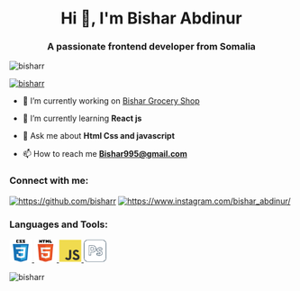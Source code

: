 <h1 align="center">Hi 👋, I'm Bishar Abdinur</h1>
<h3 align="center">A passionate frontend developer from Somalia</h3>

<p align="left"> <img src="https://komarev.com/ghpvc/?username=bisharr&label=Profile%20views&color=0e75b6&style=flat" alt="bisharr" /> </p>

<p align="left"> <a href="https://github.com/ryo-ma/github-profile-trophy"><img src="https://github-profile-trophy.vercel.app/?username=bisharr" alt="bisharr" /></a> </p>

- 🔭 I’m currently working on [Bishar Grocery Shop](https://bishargroceryshop.netlify.app/)

- 🌱 I’m currently learning **React js**

- 💬 Ask me about **Html Css and javascript**

- 📫 How to reach me **Bishar995@gmail.com**

<h3 align="left">Connect with me:</h3>
<p align="left">
<a href="https://dev.to/https://github.com/bisharr" target="blank"><img align="center" src="https://raw.githubusercontent.com/rahuldkjain/github-profile-readme-generator/master/src/images/icons/Social/devto.svg" alt="https://github.com/bisharr" height="30" width="40" /></a>
<a href="https://instagram.com/https://www.instagram.com/bishar_abdinur/" target="blank"><img align="center" src="https://raw.githubusercontent.com/rahuldkjain/github-profile-readme-generator/master/src/images/icons/Social/instagram.svg" alt="https://www.instagram.com/bishar_abdinur/" height="30" width="40" /></a>
</p>

<h3 align="left">Languages and Tools:</h3>
<p align="left"> <a href="https://www.w3schools.com/css/" target="_blank" rel="noreferrer"> <img src="https://raw.githubusercontent.com/devicons/devicon/master/icons/css3/css3-original-wordmark.svg" alt="css3" width="40" height="40"/> </a> <a href="https://www.w3.org/html/" target="_blank" rel="noreferrer"> <img src="https://raw.githubusercontent.com/devicons/devicon/master/icons/html5/html5-original-wordmark.svg" alt="html5" width="40" height="40"/> </a> <a href="https://developer.mozilla.org/en-US/docs/Web/JavaScript" target="_blank" rel="noreferrer"> <img src="https://raw.githubusercontent.com/devicons/devicon/master/icons/javascript/javascript-original.svg" alt="javascript" width="40" height="40"/> </a> <a href="https://www.photoshop.com/en" target="_blank" rel="noreferrer"> <img src="https://raw.githubusercontent.com/devicons/devicon/master/icons/photoshop/photoshop-line.svg" alt="photoshop" width="40" height="40"/> </a> </p>

<p><img align="center" src="https://github-readme-stats.vercel.app/api/top-langs?username=bisharr&show_icons=true&locale=en&layout=compact" alt="bisharr" /></p>
